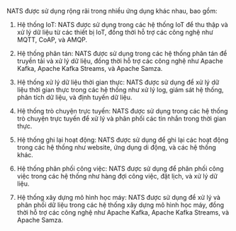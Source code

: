 NATS được sử dụng rộng rãi trong nhiều ứng dụng khác nhau, bao gồm:

1. Hệ thống IoT: NATS được sử dụng trong các hệ thống IoT để thu thập và xử lý dữ liệu từ các thiết bị IoT, đồng thời hỗ trợ các công nghệ như MQTT, CoAP, và AMQP.

2. Hệ thống phân tán: NATS được sử dụng trong các hệ thống phân tán để truyền tải và xử lý dữ liệu, đồng thời hỗ trợ các công nghệ như Apache Kafka, Apache Kafka Streams, và Apache Samza.

3. Hệ thống xử lý dữ liệu thời gian thực: NATS được sử dụng để xử lý dữ liệu thời gian thực trong các hệ thống như xử lý log, giám sát hệ thống, phân tích dữ liệu, và định tuyến dữ liệu.

4. Hệ thống trò chuyện trực tuyến: NATS được sử dụng trong các hệ thống trò chuyện trực tuyến để xử lý và phân phối các tin nhắn trong thời gian thực.

5. Hệ thống ghi lại hoạt động: NATS được sử dụng để ghi lại các hoạt động trong các hệ thống như website, ứng dụng di động, và các hệ thống khác.

6. Hệ thống phân phối công việc: NATS được sử dụng để phân phối công việc trong các hệ thống như hàng đợi công việc, đặt lịch, và xử lý dữ liệu.

7. Hệ thống xây dựng mô hình học máy: NATS được sử dụng để xử lý và phân phối dữ liệu trong các hệ thống xây dựng mô hình học máy, đồng thời hỗ trợ các công nghệ như Apache Kafka, Apache Kafka Streams, và Apache Samza.